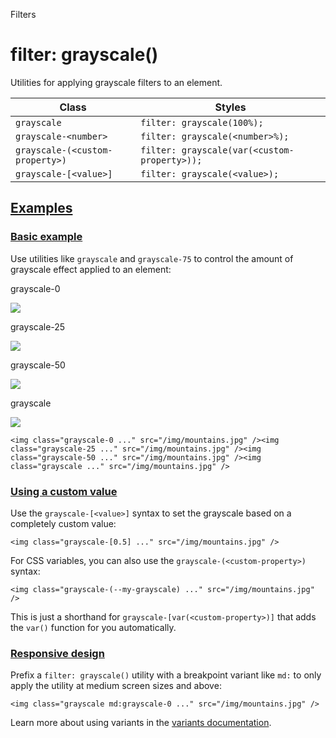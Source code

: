 <!--$-->

<!--/$-->

Filters

# filter: grayscale()

Utilities for applying grayscale filters to an element.

| Class                           | Styles                                       |
| ------------------------------- | -------------------------------------------- |
| `grayscale`                     | `filter: grayscale(100%);`                   |
| `grayscale-<number>`            | `filter: grayscale(<number>%);`              |
| `grayscale-(<custom-property>)` | `filter: grayscale(var(<custom-property>));` |
| `grayscale-[<value>]`           | `filter: grayscale(<value>);`                |

## [Examples](#examples)

### [Basic example](#basic-example)

Use utilities like `grayscale` and `grayscale-75` to control the amount of grayscale effect applied to an element:

grayscale-0

![](https://images.unsplash.com/photo-1554629947-334ff61d85dc?ixid=MnwxMjA3fDB8MHxwaG90by1wYWdlfHx8fGVufDB8fHx8\&ixlib=rb-1.2.1\&auto=format\&fit=crop\&w=1000\&h=1000\&q=90)

grayscale-25

![](https://images.unsplash.com/photo-1554629947-334ff61d85dc?ixid=MnwxMjA3fDB8MHxwaG90by1wYWdlfHx8fGVufDB8fHx8\&ixlib=rb-1.2.1\&auto=format\&fit=crop\&w=1000\&h=1000\&q=90)

grayscale-50

![](https://images.unsplash.com/photo-1554629947-334ff61d85dc?ixid=MnwxMjA3fDB8MHxwaG90by1wYWdlfHx8fGVufDB8fHx8\&ixlib=rb-1.2.1\&auto=format\&fit=crop\&w=1000\&h=1000\&q=90)

grayscale

![](https://images.unsplash.com/photo-1554629947-334ff61d85dc?ixid=MnwxMjA3fDB8MHxwaG90by1wYWdlfHx8fGVufDB8fHx8\&ixlib=rb-1.2.1\&auto=format\&fit=crop\&w=1000\&h=1000\&q=90)

```
<img class="grayscale-0 ..." src="/img/mountains.jpg" /><img class="grayscale-25 ..." src="/img/mountains.jpg" /><img class="grayscale-50 ..." src="/img/mountains.jpg" /><img class="grayscale ..." src="/img/mountains.jpg" />
```

### [Using a custom value](#using-a-custom-value)

Use the<!-- --> `grayscale-[<value>]` <!-- -->syntax<!-- --> <!-- -->to set the <!-- -->grayscale<!-- --> based on a completely custom value:

```
<img class="grayscale-[0.5] ..." src="/img/mountains.jpg" />
```

For CSS variables, you can also use the<!-- --> `grayscale-(<custom-property>)` <!-- -->syntax:

```
<img class="grayscale-(--my-grayscale) ..." src="/img/mountains.jpg" />
```

This is just a shorthand for<!-- --> `grayscale-[var(<custom-property>)]` <!-- -->that adds the `var()` function for you automatically.

### [Responsive design](#responsive-design)

Prefix <!-- -->a<!-- --> `filter: grayscale()` utility<!-- --> <!-- -->with a breakpoint variant like `md:` to only apply the utility at <!-- -->medium<!-- --> <!-- -->screen sizes and above:

```
<img class="grayscale md:grayscale-0 ..." src="/img/mountains.jpg" />
```

Learn more about using variants in the [variants documentation](/docs/hover-focus-and-other-states).

<!--$-->

<!--/$-->
